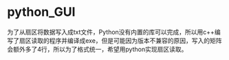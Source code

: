 # python_GUI
为了从扇区将数据写入成txt文件，Python没有内置的库可以完成，所以用c++编写了扇区读取的程序并编译成exe，但是可能因为版本不兼容的原因，写入的矩阵会额外多了4行，所以为了格式统一，希望用python实现扇区读取。
